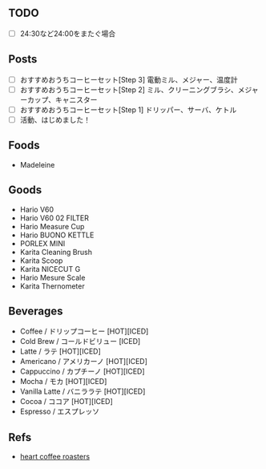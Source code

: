 ## TODO

- [ ] 24:30など24:00をまたぐ場合

## Posts

- [ ] おすすめおうちコーヒーセット[Step 3] 電動ミル、メジャー、温度計
- [ ] おすすめおうちコーヒーセット[Step 2] ミル、クリーニングブラシ、メジャーカップ、キャニスター
- [ ] おすすめおうちコーヒーセット[Step 1] ドリッパー、サーバ、ケトル
- [ ] 活動、はじめました！

## Foods

- Madeleine

## Goods

- Hario V60
- Hario V60 02 FILTER
- Hario Measure Cup
- Hario BUONO KETTLE
- PORLEX MINI
- Karita Cleaning Brush
- Karita Scoop
- Karita NICECUT G
- Hario Mesure Scale
- Karita Thernometer

## Beverages

- Coffee / ドリップコーヒー [HOT][ICED]
- Cold Brew / コールドビリュー [ICED]
- Latte / ラテ [HOT][ICED]
- Americano / アメリカーノ [HOT][ICED]
- Cappuccino / カプチーノ [HOT][ICED]
- Mocha / モカ [HOT][ICED]
- Vanilla Latte / バニララテ [HOT][ICED]
- Cocoa / ココア [HOT][ICED]
- Espresso / エスプレッソ

## Refs

- [heart coffee roasters](https://www.heartroasters.com/pages/woodstock-menu)

